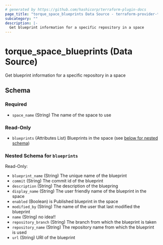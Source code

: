 ```yaml
---
# generated by https://github.com/hashicorp/terraform-plugin-docs
page_title: "torque_space_blueprints Data Source - terraform-provider-torque"
subcategory: ""
description: |-
  Get blueprint information for a specific repository in a space
---
```


# torque_space_blueprints (Data Source)

Get blueprint information for a specific repository in a space



<!-- schema generated by tfplugindocs -->
## Schema

### Required

- `space_name` (String) The name of the space to use

### Read-Only

- `blueprints` (Attributes List) Blueprints in the space (see [below for nested schema](#nestedatt--blueprints))

<a id="nestedatt--blueprints"></a>
### Nested Schema for `blueprints`

Read-Only:

- `blueprint_name` (String) The unique name of the blueprint
- `commit` (String) The commit id of the blueprint
- `description` (String) The description of the bluepring
- `display_name` (String) The user friendly name of the blueprint in the space
- `enabled` (Boolean) is Published blueprint in the space
- `modified_by` (String) The name of the user that last modified the blueprint
- `name` (String) no idea!!
- `repository_branch` (String) The branch from which the blueprint is taken
- `repository_name` (String) The repository name from which the blueprint is used
- `url` (String) URI of the blueprint

